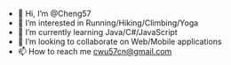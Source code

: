 - 👋 Hi, I’m @Cheng57
- 👀 I’m interested in Running/Hiking/Climbing/Yoga
- 🌱 I’m currently learning Java/C#/JavaScript
- 💞️ I’m looking to collaborate on Web/Mobile applications
- 📫 How to reach me cwu57cn@gmail.com

<!---
Cheng57/Cheng57 is a ✨ special ✨ repository because its `README.md` (this file) appears on your GitHub profile.
You can click the Preview link to take a look at your changes.
--->

